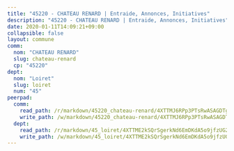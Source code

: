 ```yaml
---
title: "45220 - CHATEAU RENARD | Entraide, Annonces, Initiatives"
description: "45220 - CHATEAU RENARD | Entraide, Annonces, Initiatives"
date: 2020-01-11T14:09:21+09:00
collapsible: false
layout: commune
comm:
  nom: "CHATEAU RENARD"
  slug: chateau-renard
  cp: "45220"
dept:
  nom: "Loiret"
  slug: loiret
  num: "45"
peerpad:
  comm:
    read_path: /r/markdown/45220_chateau-renard/4XTTMJ6RPp3PTsRwASAGDTgrxHock27AUbS7UhKtPxgEu1Whd
    write_path: /w/markdown/45220_chateau-renard/4XTTMJ6RPp3PTsRwASAGDTgrxHock27AUbS7UhKtPxgEu1Whd-K3TgU1WU3VbGLL4qc9vfDN3QP3gmdqsBRmTVzSrr5za8bUC3W3ZVWDdKg63Ljp2GEcLvJJB7w6gs7JrFSQUN4szfvTHDPGuHyTXh7f66FSJHgRTwfpHbmzNadhc11L5iHhYAcnAb
  dept:
    read_path: /r/markdown/45_loiret/4XTTME2kSQrSgerkNd6EmDKdA5o9jfzUG2SAG8C2qVYb3YXN4
    write_path: /w/markdown/45_loiret/4XTTME2kSQrSgerkNd6EmDKdA5o9jfzUG2SAG8C2qVYb3YXN4-K3TgULpEDoP6p5UphGUnEGQQDb2AQTj81Z2trE1ZVsdtBZSXUbkVLE9oEias3DdMz5vmgxRH8ErfnuyVj2VYfJxxhBMoq5ZxQCDrb2jTVFkww5uEThgDKwT8pF9LfJGTpqNraKjJ
---
```


